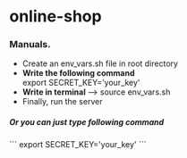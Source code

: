 # online-shop

<h3> Manuals. </h3>

<ul>
	<li> Create an env_vars.sh file in root directory </li>
	<li> <b> Write the following command </b><br> export SECRET_KEY='your_key'</li>
	<li> <b> Write in terminal </b> --> source env_vars.sh </li>
	<li> Finally, run the server </li>
</ul>
<h5> Or you can just type following command </h5>
```
export SECRET_KEY='your_key'
```